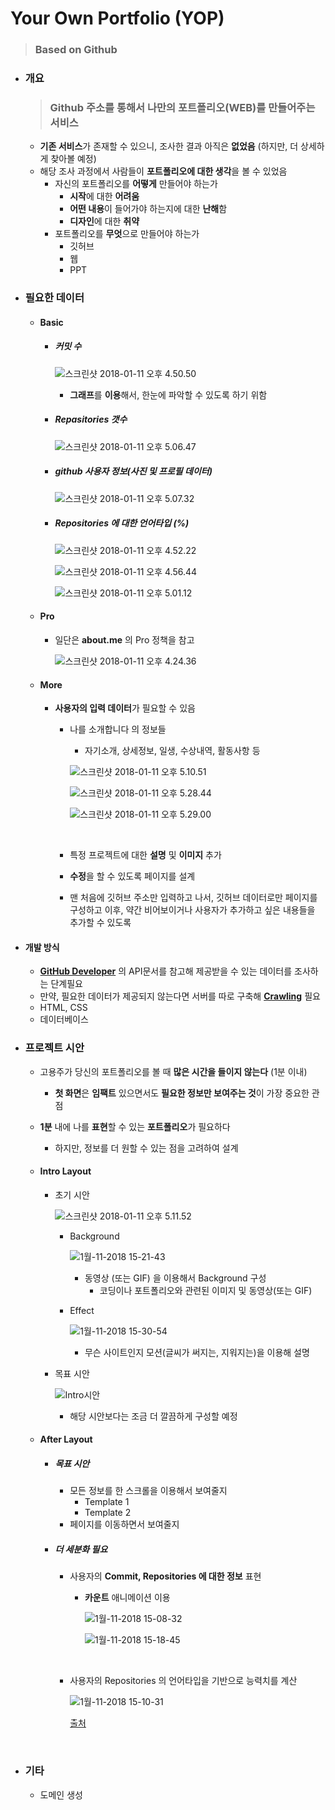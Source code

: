 # Your Own Portfolio (YOP)

> ### Based on Github

- ### 개요

  > ###  Github 주소를 통해서 나만의 포트폴리오(WEB)를 만들어주는 서비스

  - **기존 서비스**가 존재할 수 있으니, 조사한 결과 아직은 **없었음** (하지만, 더 상세하게 찾아볼 예정)
  - 해당 조사 과정에서 사람들이 **포트폴리오에 대한 생각**을 볼 수 있었음
    - 자신의 포트폴리오를 **어떻게** 만들어야 하는가
      - **시작**에 대한 **어려움**
      - **어떤 내용**이 들어가야 하는지에 대한 **난해**함
      - **디자인**에 대한 **취약**
    - 포트폴리오를 **무엇**으로 만들어야 하는가
      - 깃허브
      - 웹
      - PPT

- ### 필요한 데이터

  - #### Basic

    - ##### 커밋 수

      ![스크린샷 2018-01-11 오후 4.50.50](https://github.com/antaehyeon/WinterVacation_Project/blob/master/Image/%EC%8A%A4%ED%81%AC%EB%A6%B0%EC%83%B7%202018-01-11%20%EC%98%A4%ED%9B%84%204.50.50.png)

      - **그래프**를 **이용**해서, 한눈에 파악할 수 있도록 하기 위함

    - ##### Repasitories 갯수

      ![스크린샷 2018-01-11 오후 5.06.47](https://github.com/antaehyeon/WinterVacation_Project/blob/master/Image/%EC%8A%A4%ED%81%AC%EB%A6%B0%EC%83%B7%202018-01-11%20%EC%98%A4%ED%9B%84%205.06.47.png)

    - ##### github 사용자 정보(사진 및 프로필 데이터)

      ![스크린샷 2018-01-11 오후 5.07.32](https://github.com/antaehyeon/WinterVacation_Project/blob/master/Image/%EC%8A%A4%ED%81%AC%EB%A6%B0%EC%83%B7%202018-01-11%20%EC%98%A4%ED%9B%84%205.07.32.png)

    - ##### Repositories 에 대한 언어타입 (%)

      ![스크린샷 2018-01-11 오후 4.52.22](https://github.com/antaehyeon/WinterVacation_Project/blob/master/Image/%EC%8A%A4%ED%81%AC%EB%A6%B0%EC%83%B7%202018-01-11%20%EC%98%A4%ED%9B%84%204.52.22.png)

      ![스크린샷 2018-01-11 오후 4.56.44](https://github.com/antaehyeon/WinterVacation_Project/blob/master/Image/%EC%8A%A4%ED%81%AC%EB%A6%B0%EC%83%B7%202018-01-11%20%EC%98%A4%ED%9B%84%204.56.44.png)

      ![스크린샷 2018-01-11 오후 5.01.12](https://github.com/antaehyeon/WinterVacation_Project/blob/master/Image/%EC%8A%A4%ED%81%AC%EB%A6%B0%EC%83%B7%202018-01-11%20%EC%98%A4%ED%9B%84%205.01.12.png)

  - #### Pro

    - 일단은 **about.me** 의 Pro 정책을 참고

      ![스크린샷 2018-01-11 오후 4.24.36](https://github.com/antaehyeon/WinterVacation_Project/blob/master/Image/%EC%8A%A4%ED%81%AC%EB%A6%B0%EC%83%B7%202018-01-11%20%EC%98%A4%ED%9B%84%204.24.36.png)

  - #### More

    - **사용자의 입력 데이터**가 필요할 수 있음

      - 나를 소개합니다 의 정보들

        - 자기소개, 상세정보, 일생, 수상내역, 활동사항 등

        ![스크린샷 2018-01-11 오후 5.10.51](https://github.com/antaehyeon/WinterVacation_Project/blob/master/Image/%EC%8A%A4%ED%81%AC%EB%A6%B0%EC%83%B7%202018-01-11%20%EC%98%A4%ED%9B%84%205.10.51.png)

        ![스크린샷 2018-01-11 오후 5.28.44](https://github.com/antaehyeon/WinterVacation_Project/blob/master/Image/%EC%8A%A4%ED%81%AC%EB%A6%B0%EC%83%B7%202018-01-11%20%EC%98%A4%ED%9B%84%205.28.44.png)

        ![스크린샷 2018-01-11 오후 5.29.00](https://github.com/antaehyeon/WinterVacation_Project/blob/master/Image/%EC%8A%A4%ED%81%AC%EB%A6%B0%EC%83%B7%202018-01-11%20%EC%98%A4%ED%9B%84%205.29.00.png)

        ​

      - 특정 프로젝트에 대한 **설명** 및 **이미지** 추가

      - **수정**을 할 수 있도록 페이지를 설계

      - 맨 처음에 깃허브 주소만 입력하고 나서, 깃허브 데이터로만 페이지를 구성하고
        이후, 약간 비어보이거나 사용자가 추가하고 싶은 내용들을 추가할 수 있도록

- #### 개발 방식

  - **[GitHub Developer](https://developer.github.com/)** 의 API문서를 참고해 제공받을 수 있는 데이터를 조사하는 단계필요
  - 만약, 필요한 데이터가 제공되지 않는다면 서버를 따로 구축해 **[Crawling](https://namu.wiki/w/%ED%81%AC%EB%A1%A4%EB%A7%81)** 필요
  - HTML, CSS
  - 데이터베이스


- ### 프로젝트 시안

  - 고용주가 당신의 포트폴리오를 볼 때 **많은 시간을 들이지 않는다** (1분 이내)

    - **첫 화면**은 **임팩트** 있으면서도 **필요한 정보만 보여주는 것**이 가장 중요한 관점

  - **1분** 내에 나를 **표현**할 수 있는 **포트폴리오**가 필요하다

    - 하지만, 정보를 더 원할 수 있는 점을 고려하여 설계

  - #### Intro Layout

    - 초기 시안

      ![스크린샷 2018-01-11 오후 5.11.52](https://github.com/antaehyeon/WinterVacation_Project/blob/master/Image/%EC%8A%A4%ED%81%AC%EB%A6%B0%EC%83%B7%202018-01-11%20%EC%98%A4%ED%9B%84%205.11.52.png)

      - Background

        ![1월-11-2018 15-21-43](https://github.com/antaehyeon/WinterVacation_Project/blob/master/Image/1%EC%9B%94-11-2018%2015-21-43.gif)

        - 동영상 (또는 GIF) 을 이용해서 Background 구성
          - 코딩이나 포트폴리오와 관련된 이미지 및 동영상(또는 GIF)

      - Effect

        ![1월-11-2018 15-30-54](https://github.com/antaehyeon/WinterVacation_Project/blob/master/Image/1%EC%9B%94-11-2018%2015-30-54.gif)

        - 무슨 사이트인지 모션(글씨가 써지는, 지워지는)을 이용해 설명


    - 목표 시안

      ![Intro시안](https://github.com/antaehyeon/WinterVacation_Project/blob/master/Image/Intro%EC%8B%9C%EC%95%88.png)

      - 해당 시안보다는 조금 더 깔끔하게 구성할 예정

  - #### After Layout

    - ##### 목표 시안

      - 모든 정보를 한 스크롤을 이용해서 보여줄지
        - Template 1
        - Template 2
      - 페이지를 이동하면서 보여줄지

    - ##### 더 세분화 필요

      - 사용자의 **Commit, Repositories 에 대한 정보** 표현

        - **카운트** 애니메이션 이용

          ![1월-11-2018 15-08-32](https://github.com/antaehyeon/WinterVacation_Project/blob/master/Image/1%EC%9B%94-11-2018%2015-08-32.gif)

          ![1월-11-2018 15-18-45](https://github.com/antaehyeon/WinterVacation_Project/blob/master/Image/1%EC%9B%94-11-2018%2015-18-45.gif)

          ​

      - 사용자의 Repositories 의 언어타입을 기반으로 능력치를 계산

        ![1월-11-2018 15-10-31](https://github.com/antaehyeon/WinterVacation_Project/blob/master/Image/1%EC%9B%94-11-2018%2015-10-31.gif)

        [출처](https://sandrig.github.io/about.html)

  ​


- ### 기타

  - 도메인 생성



